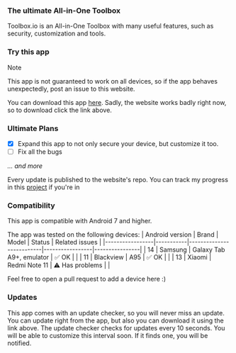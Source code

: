 ### The ultimate All-in-One Toolbox
Toolbox.io is an All-in-One Toolbox with many useful features, such as security,  customization and tools.

### Try this app
> [!NOTE]
> This app is not guaranteed to work on all devices, so if the app behaves unexpectedly, post an issue to this website.

You can download this app [here](https://github.com/denis0001-dev/Toolbox-io-Website/releases/latest).
Sadly, the website works badly right now, so to download click the link above.
### Ultimate Plans

- [X] Expand this app to not only secure your device, but customize it too.
- [ ] Fix all the bugs

_... and more_

Every update is published to the website's repo. You can track my progress in this [project](https://github.com/users/denis0001-dev/projects/3) if you're in
### Compatibility 
This app is compatible with Android 7 and higher.

The app was tested on the following devices:
| Android version | Brand     | Model                    | Status          | Related issues |
|-----------------|-----------|--------------------------|-----------------|----------------|
| 14              | Samsung   | Galaxy Tab A9+, emulator | ✅️ OK           |                |
| 11              | Blackview | A95                      | ✅️ OK           |                |
| 13              | Xiaomi    | Redmi Note 11            | ⚠️ Has problems |                |

Feel free to open a pull request to add a device here :)
### Updates
This app comes with an update checker, so you will never miss an update. You can update right from the app, but also you can download it using the link above.
The update checker checks for updates every 10 seconds. You will be able to customize this interval soon. If it finds one, you will be notified.
